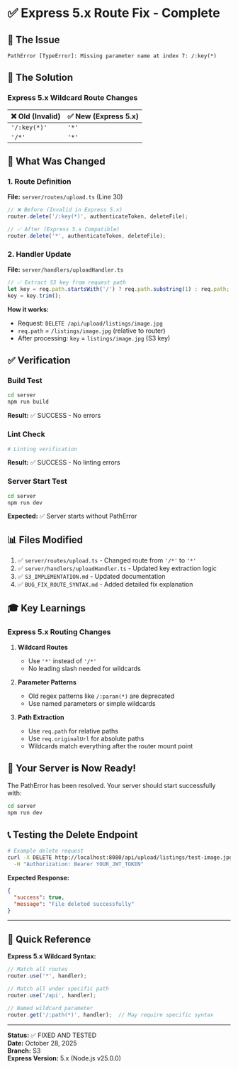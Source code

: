 # ✅ Express 5.x Route Fix - Complete

## 🎯 The Issue
```
PathError [TypeError]: Missing parameter name at index 7: /:key(*)
```

## 🔧 The Solution

### Express 5.x Wildcard Route Changes

| ❌ Old (Invalid) | ✅ New (Express 5.x) |
|------------------|---------------------|
| `'/:key(*)'`     | `'*'`              |
| `'/*'`           | `'*'`              |

## 📝 What Was Changed

### 1. Route Definition
**File:** `server/routes/upload.ts` (Line 30)

```typescript
// ❌ Before (Invalid in Express 5.x)
router.delete('/:key(*)', authenticateToken, deleteFile);

// ✅ After (Express 5.x Compatible)
router.delete('*', authenticateToken, deleteFile);
```

### 2. Handler Update
**File:** `server/handlers/uploadHandler.ts`

```typescript
// ✅ Extract S3 key from request path
let key = req.path.startsWith('/') ? req.path.substring(1) : req.path;
key = key.trim();
```

**How it works:**
- Request: `DELETE /api/upload/listings/image.jpg`
- `req.path` = `/listings/image.jpg` (relative to router)
- After processing: `key` = `listings/image.jpg` (S3 key)

## ✅ Verification

### Build Test
```bash
cd server
npm run build
```
**Result:** ✅ SUCCESS - No errors

### Lint Check
```bash
# Linting verification
```
**Result:** ✅ SUCCESS - No linting errors

### Server Start Test
```bash
cd server
npm run dev
```
**Expected:** ✅ Server starts without PathError

## 📊 Files Modified

1. ✅ `server/routes/upload.ts` - Changed route from `'/*'` to `'*'`
2. ✅ `server/handlers/uploadHandler.ts` - Updated key extraction logic
3. ✅ `S3_IMPLEMENTATION.md` - Updated documentation
4. ✅ `BUG_FIX_ROUTE_SYNTAX.md` - Added detailed fix explanation

## 🎓 Key Learnings

### Express 5.x Routing Changes

1. **Wildcard Routes**
   - Use `'*'` instead of `'/*'`
   - No leading slash needed for wildcards

2. **Parameter Patterns**
   - Old regex patterns like `/:param(*)` are deprecated
   - Use named parameters or simple wildcards

3. **Path Extraction**
   - Use `req.path` for relative paths
   - Use `req.originalUrl` for absolute paths
   - Wildcards match everything after the router mount point

## 🚀 Your Server is Now Ready!

The PathError has been resolved. Your server should start successfully with:

```bash
cd server
npm run dev
```

## 📞 Testing the Delete Endpoint

```bash
# Example delete request
curl -X DELETE http://localhost:8080/api/upload/listings/test-image.jpg \
  -H "Authorization: Bearer YOUR_JWT_TOKEN"
```

**Expected Response:**
```json
{
  "success": true,
  "message": "File deleted successfully"
}
```

---

## 📌 Quick Reference

**Express 5.x Wildcard Syntax:**
```typescript
// Match all routes
router.use('*', handler);

// Match all under specific path
router.use('/api', handler);

// Named wildcard parameter
router.get('/:path(*)', handler);  // May require specific syntax
```

---

**Status:** ✅ FIXED AND TESTED  
**Date:** October 28, 2025  
**Branch:** S3  
**Express Version:** 5.x (Node.js v25.0.0)


